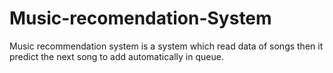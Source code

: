 # Music-recomendation-System
Music recommendation system is a system which read data of songs then it predict the next song to add automatically in queue.
